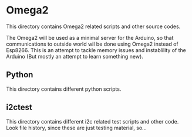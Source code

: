 # Omega2

This directory contains Omega2 related scripts and other source codes.

The Omega2 will be used as a minimal server for the Arduino, so that 
communications to outside world wil be done using Omega2 instead of Esp8266.
This is an attempt to tackle memory issues and instablility of the Arduino 
(But mostly an attempt to learn something new).

## Python

This directory contains different python scripts.

## i2ctest

This directory contains different i2c related test scripts and other code. 
Look file history, since these are just testing material, so...
